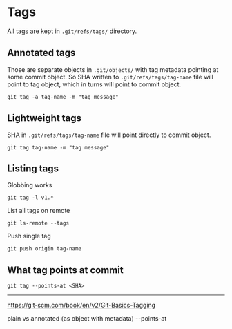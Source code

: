 # Tags 

All tags are kept in `.git/refs/tags/` directory.

## Annotated tags 

Those are separate objects in `.git/objects/` with tag metadata pointing at some commit object. So SHA written to `.git/refs/tags/tag-name` file will point to tag object, which in turns will point to commit object.

```
git tag -a tag-name -m "tag message"
```

## Lightweight tags

SHA in `.git/refs/tags/tag-name` file will point directly to commit object.

```
git tag tag-name -m "tag message"
```

## Listing tags 

Globbing works

```
git tag -l v1.*
```

List all tags on remote

```
git ls-remote --tags 
```

Push single tag 

```
git push origin tag-name
```


## What tag points at commit 

```
git tag --points-at <SHA>
```


---

https://git-scm.com/book/en/v2/Git-Basics-Tagging

plain vs annotated (as object with metadata)
--points-at